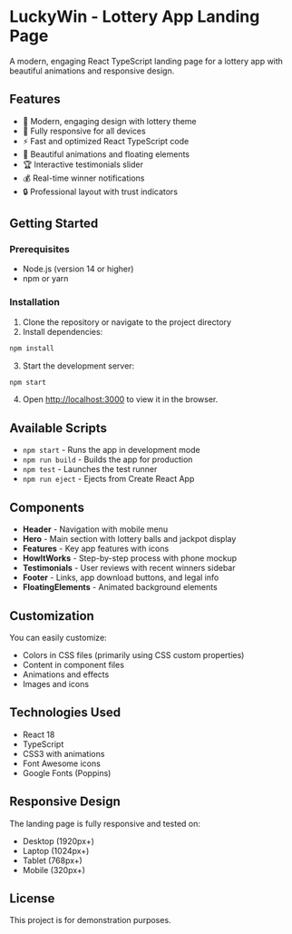 # LuckyWin - Lottery App Landing Page

A modern, engaging React TypeScript landing page for a lottery app with beautiful animations and responsive design.

## Features

- 🎯 Modern, engaging design with lottery theme
- 📱 Fully responsive for all devices
- ⚡ Fast and optimized React TypeScript code
- 🎨 Beautiful animations and floating elements
- 🏆 Interactive testimonials slider
- 💰 Real-time winner notifications
- 🔒 Professional layout with trust indicators

## Getting Started

### Prerequisites

- Node.js (version 14 or higher)
- npm or yarn

### Installation

1. Clone the repository or navigate to the project directory
2. Install dependencies:

```bash
npm install
```

3. Start the development server:

```bash
npm start
```

4. Open [http://localhost:3000](http://localhost:3000) to view it in the browser.

## Available Scripts

- `npm start` - Runs the app in development mode
- `npm run build` - Builds the app for production
- `npm test` - Launches the test runner
- `npm run eject` - Ejects from Create React App

## Components

- **Header** - Navigation with mobile menu
- **Hero** - Main section with lottery balls and jackpot display
- **Features** - Key app features with icons
- **HowItWorks** - Step-by-step process with phone mockup
- **Testimonials** - User reviews with recent winners sidebar
- **Footer** - Links, app download buttons, and legal info
- **FloatingElements** - Animated background elements

## Customization

You can easily customize:
- Colors in CSS files (primarily using CSS custom properties)
- Content in component files
- Animations and effects
- Images and icons

## Technologies Used

- React 18
- TypeScript
- CSS3 with animations
- Font Awesome icons
- Google Fonts (Poppins)

## Responsive Design

The landing page is fully responsive and tested on:
- Desktop (1920px+)
- Laptop (1024px+)
- Tablet (768px+)
- Mobile (320px+)

## License

This project is for demonstration purposes.
